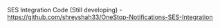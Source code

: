 SES Integration Code (Still developing) - https://github.com/shreyshah33/OneStop-Notifications-SES-Integration
